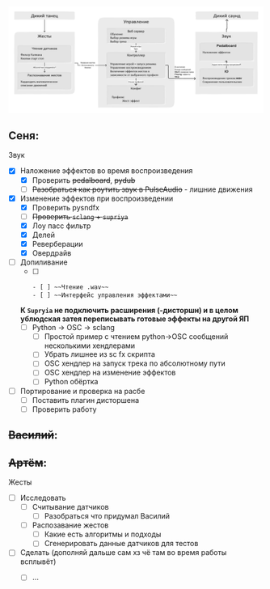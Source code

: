 ![picture 1](images/d590b9f4bccf99ee96e5c8e99d0f8d1490d44f91213f006087ff554f6c3676e3.png)  


## Сеня:

Звук
- [x] Наложение эффектов во время воспроизведения
    - [x] Проверить ~~pedalboard~~, ~~pydub~~
    - [ ] ~~Разобраться как роутить звук в PulseAudio~~ - лишние движения
- [x] Изменение эффектов при воспроизведении
    - [x] Проверить pysndfx
    - [ ] ~~Проверить `sclang` + `supriya`~~
    - [x] Лоу пасс фильтр
    - [x] Делей
    - [x] Реверберации
    - [x] Овердрайв
- [ ] Допиливание
  - [ ] ~~~`sclang` + `supriya`~~~
    - [ ] ~~Чтение .wav~~
    - [ ] ~~Интерфейс управления эффектами~~  
  **К `Supryia` не подключить расширения (-дисторшн) и в целом ублюдская затея переписывать готовые эффекты на другой ЯП**  
  - [ ] Python -> OSC -> sclang
      - [ ] Простой пример с чтением python->OSC сообщений несколькими хендлерами
      - [ ] Убрать лишнее из sc fx скрипта 
      - [ ] OSC хендлер на запуск трека по абсолютному пути 
      - [ ] OSC хендлер на изменение эффектов
      - [ ] Python обёртка
- [ ] Портирование и проверка на расбе
  - [ ] Поставить плагин дисторшена
  - [ ] Проверить работу

## ~~Василий~~:

## ~~Артём~~: 

Жесты
  - [ ] Исследовать
    - [ ] Считывание датчиков
        - [ ] Разобраться что придумал Василий
    - [ ] Распозавание жестов
        - [ ] Какие есть алгоритмы и подходы
        - [ ] Сгенерировать данные датчиков для тестов
  - [ ] Сделать (дополняй дальше сам хз чё там во время работы всплывёт)
    - [ ] ...
  
